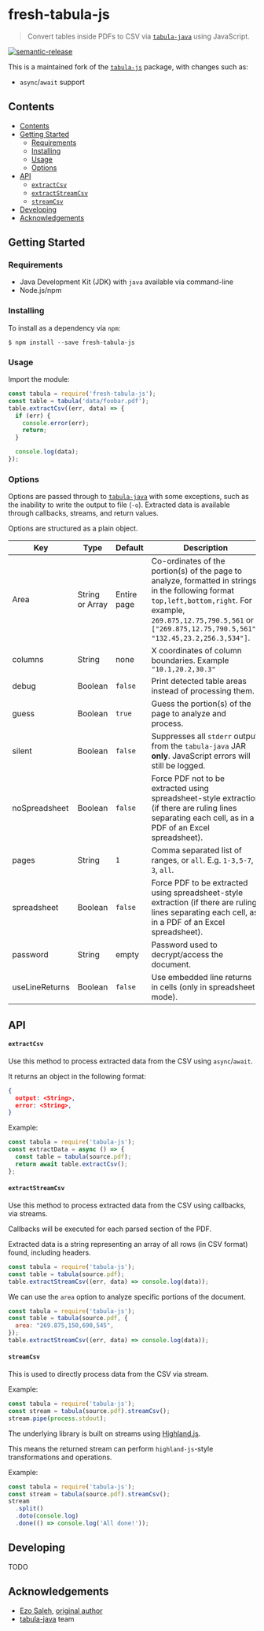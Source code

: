 # fresh-tabula-js
> Convert tables inside PDFs to CSV via [`tabula-java`](https://github.com/tabulapdf/tabula-java) using JavaScript.

[![semantic-release](https://img.shields.io/badge/%20%20%F0%9F%93%A6%F0%9F%9A%80-semantic--release-e10079.svg)](https://github.com/semantic-release/semantic-release)

This is a maintained fork of the [`tabula-js`](https://github.com/ezodude/tabula-js) package, with changes such as:

* `async`/`await` support

## Contents

- [Contents](#contents)
- [Getting Started](#getting-started)
  - [Requirements](#requirements)
  - [Installing](#installing)
  - [Usage](#usage)
  - [Options](#options)
- [API](#api)
    - [`extractCsv`](#extractcsv)
    - [`extractStreamCsv`](#extractstreamcsv)
    - [`streamCsv`](#streamcsv)
- [Developing](#developing)
- [Acknowledgements](#acknowledgements)

## Getting Started

### Requirements

- Java Development Kit (JDK) with `java` available via command-line
- Node.js/npm

### Installing

To install as a dependency via `npm`:

```
$ npm install --save fresh-tabula-js
```

### Usage

Import the module:

```javascript
const tabula = require('fresh-tabula-js');
const table = tabula('data/foobar.pdf');
table.extractCsv((err, data) => {
  if (err) {
    console.error(err);
    return;
  }

  console.log(data);
});
```

### Options

Options are passed through to [`tabula-java`](https://github.com/tabulapdf/tabula-java#usage-examples) with some exceptions, such as the inability to write the output to file (`-o`). Extracted data is available through callbacks, streams, and return values.

Options are structured as a plain object.

| Key | Type | Default | Description |
| - | - | - | - |
| Area | String or Array | Entire page | Co-ordinates of the portion(s) of the page to analyze, formatted in strings in the following format `top,left,bottom,right`. For example, `269.875,12.75,790.5,561` or `["269.875,12.75,790.5,561", "132.45,23.2,256.3,534"]`.
| columns | String | none | X coordinates of column boundaries. Example `"10.1,20.2,30.3"` |
| debug | Boolean | `false` | Print detected table areas instead of processing them. |
| guess | Boolean | `true` | Guess the portion(s) of the page to analyze and process. |
| silent | Boolean | `false` | Suppresses all `stderr` output from the `tabula-java` JAR **only**. JavaScript errors will still be logged. |
| noSpreadsheet | Boolean | `false` | Force PDF not to be extracted using spreadsheet-style  extraction (if there are ruling lines separating each cell, as in a PDF of an Excel spreadsheet). |
| pages | String | `1` | Comma separated list of ranges, or `all`. E.g. `1-3,5-7`, `3`, `all`.
| spreadsheet | Boolean | `false` | Force PDF to be extracted using spreadsheet-style extraction (if there are ruling lines separating each cell, as in a PDF of an Excel spreadsheet). |
| password | String | empty | Password used to decrypt/access the document. |
| useLineReturns | Boolean | `false` | Use embedded line returns in cells (only in spreadsheet mode). |

## API

#### `extractCsv`

Use this method to process extracted data from the CSV using `async`/`await`.

It returns an object in the following format:

```json
{
  output: <String>,
  error: <String>,
}
```

Example:

```js
const tabula = require('tabula-js');
const extractData = async () => {
  const table = tabula(source.pdf);
  return await table.extractCsv();
};
```

#### `extractStreamCsv`

Use this method to process extracted data from the CSV using callbacks, via streams.

Callbacks will be executed for each parsed section of the PDF.

Extracted data is a string representing an array of all rows (in CSV format) found, including headers.

``` js
const tabula = require('tabula-js');
const table = tabula(source.pdf);
table.extractStreamCsv((err, data) => console.log(data));
```

We can use the `area` option to analyze specific portions of the document.

``` js
const tabula = require('tabula-js');
const table = tabula(source.pdf, {
  area: "269.875,150,690,545",
});
table.extractStreamCsv((err, data) => console.log(data));
```

#### `streamCsv`

This is used to directly process data from the CSV via stream.

Example:

``` js
const tabula = require('tabula-js');
const stream = tabula(source.pdf).streamCsv();
stream.pipe(process.stdout);
```

The underlying library is built on streams using [Highland.js](http://highlandjs.org/).

This means the returned stream can perform `highland-js`-style transformations and operations.

Example: 

``` js
const tabula = require('tabula-js');
const stream = tabula(source.pdf).streamCsv();
stream
  .split()
  .doto(console.log)
  .done(() => console.log('All done!'));
```

## Developing

TODO

## Acknowledgements

* [Ezo Saleh](https://github.com/ezodude), [original author](https://github.com/ezodude/tabula-js)
* [tabula-java](https://github.com/tabulapdf/tabula-java) team
